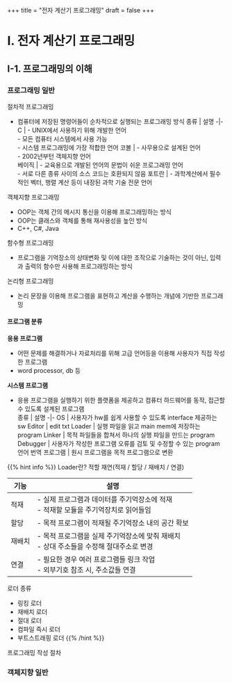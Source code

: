 +++
title = "전자 계산기 프로그래밍"
draft = false
+++
# I. 전자 계산기 프로그래밍
## I-1. 프로그래밍의 이해
### 프로그래밍 일반
절차적 프로그래밍
- 컴퓨터에 저장된 명령어들이 순차적으로 실행되는 프로그래밍 방식
종류 | 설명
-|-
C | - UNIX에서 사용하기 위해 개발한 언어 <br> - 모든 컴퓨터 시스템에서 사용 가능 <br> - 시스템 프로그래밍에 가장 적합한 언어
코볼 | - 사무용으로 설계된 언어 <br> - 2002년부턴 객체지향 언어 <br>
베이직 | - 교육용으로 개발된 언어의 문법이 쉬운 프로그래밍 언어 <br> - 서로 다른 종류 사이의 소스 코드는 호환되지 않음
포트란 | - 과학계산에서 필수적인 벡터, 행렬 계산 등이 내장된 과학 기술 전문 언어

객체지향 프로그래밍
- OOP는 객체 간의 메시지 통신을 이용해 프로그래밍하는 방식
- OOP는 클래스와 객체를 통해 재사용성을 높인 방식
- C++, C#, Java

함수형 프로그래밍
- 프로그램을 기억장소의 상태변화 및 이에 대한 조작으로 기술하는 것이 아닌, 입력과 출력의 함수만 사용해 프로그래밍하는 방식

논리형 프로그래밍
- 논리 문장을 이용해 프로그램을 표현하고 계산을 수행하는 개념에 기반한 프로그래밍

#### 프로그램 분류
**응용 프로그램**
- 어떤 문제를 해결하거나 자료처리를 위해 고급 언어등을 이용해 사용자가 직접 작성한 프로그램
- word processor, db 등

**시스템 프로그램**
- 응용 프로그램을 실행하기 위한 플랫폼을 제공하고 컴퓨터 하드웨어를 동작, 접근할 수 있도록 설계된 프로그램  
종류 | 설명
-|-
OS | 사용자가 hw를 쉽게 사용할 수 있도록 interface 제공하는 sw
Editor | edit txt
Loader | 실행 파일을 읽고 main mem에 저장하는 program
Linker | 목적 파일들을 합쳐서 하나의 실행 파일을 만드는 program
Debugger | 사용자가 작성한 프로그램 오류를 검토 및 수정할 수 있는 program
언어 번역 프로그램 | 원시 프로그램을 목적 프로그램으로 변환

{{% hint info %}}
Loader란?
적할 재연(적재 / 할당 / 재배치 / 연결)

기능 | 설명
-|-
적재 | - 실제  프로그램과 데이터를 주기억장소에 적재 <br> - 적재할 모듈을 주기억장치로 읽어들임
할당 | - 목적 프로그램이 적재될 주기억장소 내의 공간 확보
재배치 | - 목적 프로그램을 실제 주기억장소에 맞춰 재배치 <br> - 상대 주소들을 수정해 절대주소로 변경
연결 | - 필요한 경우 여러 프로그램들 링크 작업 <br> - 외부기호 참조 시, 주소값들 연결

로더 종류
- 링킹 로더
- 재배치 로더
- 절대 로더
- 컴파일 즉시 로더
- 부트스트래핑 로더
{{% /hint %}}

프로그래밍 작성 절차


### 객체지향 일반
